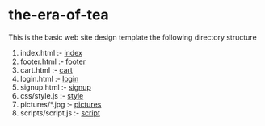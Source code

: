 # the-era-of-tea
This is the basic web site design template
the following directory structure
1. index.html :- <a href="https://github.com/SaiGaneshReddy3648/the-era-of-tea/blob/main/index.html">index</a>
2. footer.html :- <a href="https://github.com/SaiGaneshReddy3648/the-era-of-tea/blob/main/footer.html">footer</a>
3. cart.html :- <a href="https://github.com/SaiGaneshReddy3648/the-era-of-tea/blob/main/cart.html">cart</a>
4. login.html :- <a href="https://github.com/SaiGaneshReddy3648/the-era-of-tea/blob/main/login.html">login</a>
5. signup.html :- <a href="https://github.com/SaiGaneshReddy3648/the-era-of-tea/blob/main/signup.html">signup</a>
6. css/style.js :- <a href="https://github.com/SaiGaneshReddy3648/the-era-of-tea/blob/main/css/style.css">style</a>
7. pictures/*.jpg :- <a href="https://github.com/SaiGaneshReddy3648/the-era-of-tea/tree/main/pictures">pictures</a>
8. scripts/script.js :- <a href="https://github.com/SaiGaneshReddy3648/the-era-of-tea/blob/main/scripts/script.js">script</a>
